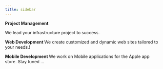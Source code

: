 ```yaml
---
title: sidebar
---
```


<p><i class="uk-icon-thumbs-o-up uk-icon-large"></i>
   <strong>Project Management</strong>
   <div>We lead your infrastructure project to success.</div>
</p>
<p> <i class="uk-icon-cloud uk-icon-large"></i>
    <strong>Web Development </strong>
    <span>We create customized and dynamic web sites tailored to your needs.!</span>
 </p>
 <p> <i class="uk-icon-mobile uk-icon-large"></i>
    <strong>Mobile Development </strong>
    <span>We work on Mobile applications for the Apple app store. Stay tuned ...</span>
 </p>